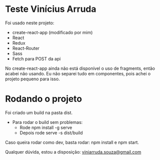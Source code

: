 # Teste Vinícius Arruda

Foi usado neste projeto:
 - create-react-app (modificado por mim)
 - React
 - Redux
 - React-Router
 - Sass
 - Fetch para POST da api
 
 No create-react-app ainda não está disponível o uso de fragments, então acabei não usando.
 Eu não separei tudo em componentes, pois achei o projeto pequeno para isso.
 
 # Rodando o projeto
 
Foi criado um build na pasta dist. 
 - Para rodar o build sem problemas:
   - Rode npm install -g serve
   - Depois rode serve -s dist/build
 
Caso queira rodar como dev, basta rodar: npm install e npm start.
 
Qualquer dúvida, estou a disposição: viniarruda.souza@gmail.com
